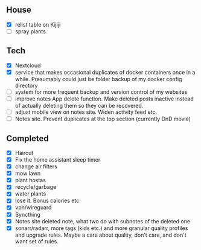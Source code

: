 ## House

*   [x] relist table on Kijiji
*   [ ] spray plants

## Tech

*   [x] Nextcloud
*   [x] service that makes occasional duplicates of docker containers once in a while. Presumably could just be folder backup of my docker config directory
*   [ ] system for more frequent backup and version control of my websites
*   [ ] improve notes App delete function. Make deleted posts inactive instead of actually deleting them so they can be recovered.
*   [ ] adjust mobile view on notes site. Widen activity feed etc.
*   [ ] Notes site. Prevent duplicates at the top section (currently DnD movie)

## Completed

*   [x] Haircut
*   [x] Fix the home assistant sleep timer
*   [x] change air filters
*   [x] mow lawn
*   [x] plant hostas
*   [x] recycle/garbage
*   [x] water plants
*   [x] lose it. Bonus calories etc.
*   [x] vpn/wireguard
*   [x] Syncthing
*   [x] Notes site deleted note, what two do with subnotes of the deleted one
*   [x] sonarr/radarr, more tags (kids etc.) and more granular quality profiles and upgrade rules. Maybe a care about quality, don't care, and don't want set of rules.